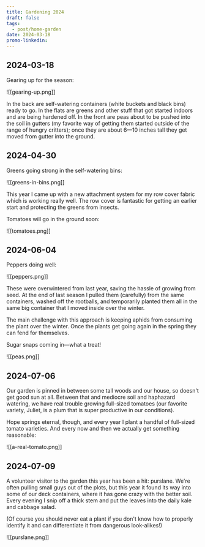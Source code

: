 ```yaml
---
title: Gardening 2024
draft: false
tags:
  - post/home-garden
date: 2024-03-18
promo-linkedin:
---
```

## 2024-03-18

Gearing up for the season:

![[gearing-up.png]]

In the back are self-watering containers (white buckets and black bins) ready to go. In the flats are greens and other stuff that got started indoors and are being hardened off. In the front are peas about to be pushed into the soil in gutters (my favorite way of getting them started outside of the range of hungry critters); once they are about 6—10 inches tall they get moved from gutter into the ground.

## 2024-04-30

Greens going strong in the self-watering bins:

![[greens-in-bins.png]]

This year I came up with a new attachment system for my row cover fabric which is working really well. The row cover is fantastic for getting an earlier start and protecting the greens from insects.

Tomatoes will go in the ground soon:

![[tomatoes.png]]

## 2024-06-04

Peppers doing well:

![[peppers.png]]

These were overwintered from last year, saving the hassle of growing from seed. At the end of last season I pulled them (carefully) from the same containers, washed off the rootballs, and temporarily planted them all in the same big container that I moved inside over the winter.

The main challenge with this approach is keeping aphids from consuming the plant over the winter. Once the plants get going again in the spring they can fend for themselves.

Sugar snaps coming in—what a treat!

![[peas.png]]

## 2024-07-06

Our garden is pinned in between some tall woods and our house, so doesn't get good sun at all. Between that and mediocre soil and haphazard watering, we have real trouble growing full-sized tomatoes (our favorite variety, Juliet, is a plum that is super productive in our conditions).

Hope springs eternal, though, and every year I plant a handful of full-sized tomato varieties. And every now and then we actually get something reasonable:

![[a-real-tomato.png]]

## 2024-07-09

A volunteer visitor to the garden this year has been a hit: purslane. We're often pulling small guys out of the plots, but this year it found its way into some of our deck containers, where it has gone crazy with the better soil. Every evening I snip off a thick stem and put the leaves into the daily kale and cabbage salad.

(Of course you should never eat a plant if you don't know how to properly identify it and can differentiate it from dangerous look-alikes!)

![[purslane.png]]
